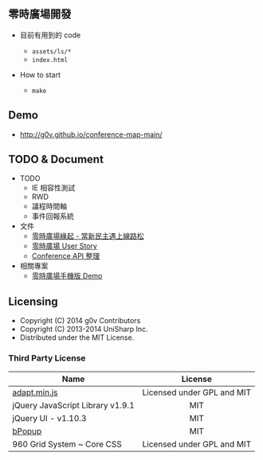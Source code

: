## 零時廣場開發

 * 目前有用到的 code
   * `assets/ls/*`
   * `index.html`

 * How to start
   * `make`

## Demo

  * http://g0v.github.io/conference-map-main/

## TODO & Document

 * TODO
   * IE 相容性測試
   * RWD
   * 議程時間軸
   * 事件回報系統
 * 文件
   * [零時廣場緣起 - 當新民主遇上線路松](http://hackfoldr.org/congressnetwork/sSXcU0n0Yv4)
   * [零時廣場 User Story](http://hackfoldr.org/congressnetwork/dw3SAk6gdcb)
   * [Conference API 整理](https://g0v.hackpad.com/Conference-API--Uif7IainCU9)
 * 相關專案
   * [零時廣場手機版 Demo](http://g0v.github.io/g0v.today/osdc/public/)

## Licensing

 * Copyright (C) 2014 g0v Contributors
 * Copyright (C) 2013-2014 UniSharp Inc.
 * Distributed under the MIT License.

### Third Party License

| Name                                 | License                                |
| -------------                        |:-------------:                         |
| [adapt.min.js](http://adapt.960.gs/) | Licensed under GPL and MIT             |
| jQuery JavaScript Library v1.9.1     | MIT                                    |
| jQuery UI - v1.10.3                  | MIT                                    |
| [bPopup](http://dinbror.dk/bpopup)   | MIT                                    |
| 960 Grid System ~ Core CSS           | Licensed under GPL and MIT             |

